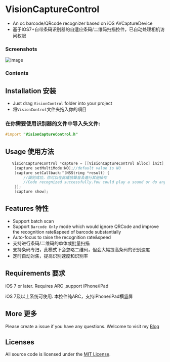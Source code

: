 VisionCaptureControl
=====
* An oc barcode/QRcode recognizer based on iOS AVCaptureDevice
* 基于IOS7+自带条码识别器的自适应条码/二维码扫描控件，已自动处理相机访问权限

### Screenshots
![image](http://blog.viiio.com/wp-content/uploads/2016/04/IMG_0026.jpg)

### Contents
## Installation 安装

  * Just drag `VisionControl` folder into your project
  * 将`VisionControl`文件夹拖入你的項目

### 在你需要使用识别器的文件中导入头文件:
```objective-c
#import "VisionCaptureControl.h"
```
## Usage 使用方法
```objective-c
   VisionCaptureControl *capture = [[VisionCaptureControl alloc] init];
    [capture setMultiMode:NO];//default value is NO
    [capture setCallback:^(NSString *result) {
        //識別成功，你可以在此播放聲音及進行其他操作
        //Code recognized successfully.You could play a sound or do anything you want
    }];
    [capture show];
```

## Features 特性
* Support batch scan</br>
* Support `Barcode Only` mode which would ignore QRCode and improve the recognition rate&speed of barcode substantially
* Auto-focus to raise the recognition rate&speed</br>
* 支持进行条码/二维码的单体或批量扫描</br>
* 支持条码专扫，此模式下会忽略二维码，但会大幅提高条码的识别速度</br>
* 定时自动对焦，提高识别速度和识别率</br>

## Requirements 要求
  iOS 7 or later. Requires ARC  ,support iPhone/iPad
  
  iOS 7及以上系统可使用. 本控件纯ARC，支持iPhone/iPad横竖屏
## More 更多 

  Please create a issue if you have any questions.
  Welcome to visit my [Blog](http://blog.viiio.com/ "Vision的博客")
  
## Licenses
   All source code is licensed under the [MIT License](https://github.com/VIIIO/VisionCaptureControl/blob/master/LICENSE "License").
  

